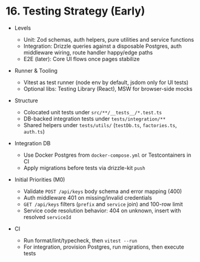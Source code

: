 # 16. Testing Strategy (Early)

- Levels
  - Unit: Zod schemas, auth helpers, pure utilities and service functions
  - Integration: Drizzle queries against a disposable Postgres, auth middleware wiring, route handler happy/edge paths
  - E2E (later): Core UI flows once pages stabilize

- Runner & Tooling
  - Vitest as test runner (node env by default, jsdom only for UI tests)
  - Optional libs: Testing Library (React), MSW for browser-side mocks

- Structure
  - Colocated unit tests under `src/**/__tests__/*.test.ts`
  - DB-backed integration tests under `tests/integration/**`
  - Shared helpers under `tests/utils/` (`testDb.ts`, `factories.ts`, `auth.ts`)

- Integration DB
  - Use Docker Postgres from `docker-compose.yml` or Testcontainers in CI
  - Apply migrations before tests via drizzle-kit `push`

- Initial Priorities (M0)
  - Validate `POST /api/keys` body schema and error mapping (400)
  - Auth middleware 401 on missing/invalid credentials
  - `GET /api/keys` filters (`prefix` and `service` join) and 100-row limit
  - Service code resolution behavior: 404 on unknown, insert with resolved `serviceId`

- CI
  - Run format/lint/typecheck, then `vitest --run`
  - For integration, provision Postgres, run migrations, then execute tests

